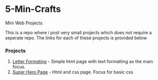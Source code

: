 # 5-Min-Crafts
Mini Web Projects

This is a repo where i post very small projects which does not require a seperate repo. 
The links for each of these projects is provided below

### Projects
  1.  [Letter Formating](https://codepen.io/Mayank-Jain-1/pen/WNKQdQj) - Simple html page with text formatting as the main focus. 
  2. [Super Hero Page](https://codepen.io/Mayank-Jain-1/pen/jOpbqZj) -  Html and css page. Focus for basic css
